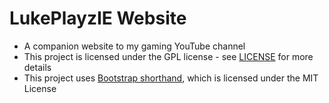 # LukePlayzIE Website
- A companion website to my gaming YouTube channel
- This project is licensed under the GPL license - see [LICENSE](./LICENSE) for more details
- This project uses [Bootstrap shorthand](https://getbootstrap.com/), which is licensed under the MIT License
